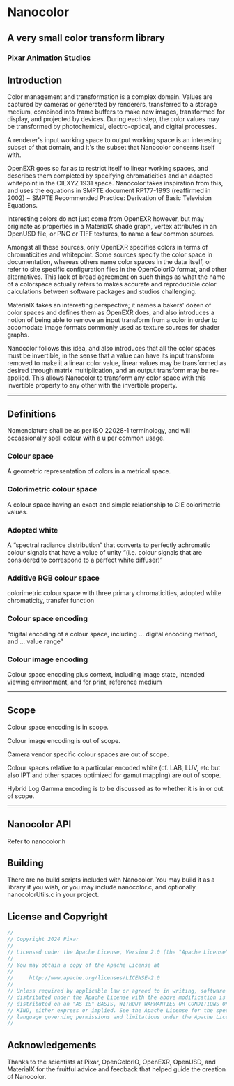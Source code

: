 # Nanocolor

## A very small color transform library

### Pixar Animation Studios

## Introduction

Color management and transformation is a complex domain.
Values are captured by cameras or generated by renderers,
transferred to a storage medium, combined into frame buffers
to make new images, transformed for display, and projected
by devices. During each step, the color values may be
transformed by photochemical, electro-optical, and digital
processes.

A renderer's input working space to output working space is
an interesting subset of that domain, and it's the subset
that Nanocolor concerns itself with.

OpenEXR goes so far as to restrict itself to linear working
spaces, and describes them completed by specifying chromaticities
and an adapted whitepoint in the CIEXYZ 1931 space. Nanocolor
takes inspiration from this, and uses the equations in SMPTE
document RP177-1993 (reaffirmed in 2002) ~ SMPTE Recommended
Practice: Derivation of Basic Television Equations.

Interesting colors do not just come from OpenEXR however, but
may originate as properties in a MaterialX shade graph, vertex
attributes in an OpenUSD file, or PNG or TIFF textures, to
name a few common sources.

Amongst all these sources, only OpenEXR specifies colors in terms
of chromaticities and whitepoint. Some sources specify the color
space in documentation, whereas others name color spaces in the
data itself, or refer to site specific configuration files in
the OpenColorIO format, and other alternatives. This lack of
broad agreement on such things as what the name of a colorspace
actually refers to makes accurate and reproducible color
calculations between software packages and studios challenging.

MaterialX takes an interesting perspective; it names a bakers'
dozen of color spaces and defines them as OpenEXR does, and
also introduces a notion of being able to remove an input transform
from a color in order to accomodate image formats commonly used
as texture sources for shader graphs.

Nanocolor follows this idea, and also introduces that all the
color spaces must be invertible, in the sense that a value can
have its input transform removed to make it a linear color value,
linear values may be transformed as desired through matrix
multiplication, and an output transform may be re-applied. This
allows Nanocolor to transform any color space with this invertible
property to any other with the invertible property.

_____

## Definitions

Nomenclature shall be as per ISO 22028-1 terminology, and will occassionally spell colour with a u per common usage.

### Colour space

A geometric representation of colors in a metrical space.

### Colorimetric colour space

A colour space having an exact and simple relationship to CIE colorimetric values.

### Adopted white

A “spectral radiance distribution” that converts to perfectly achromatic colour signals that have a value of unity “(i.e. colour signals that are considered to correspond to a perfect white diffuser)”

### Additive RGB colour space

colorimetric colour space with three primary chromaticities, adopted white chromaticity, transfer function

### Colour space encoding

“digital encoding of a colour space, including ... digital encoding method, and ... value range”

### Colour image encoding

Colour space encoding plus context, including image state, intended viewing environment, and for print, reference medium

_____

## Scope

Colour space encoding is in scope.

Colour image encoding is out of scope.

Camera vendor specific colour spaces are out of scope.

Colour spaces relative to a particular encoded white (cf. LAB, LUV, etc but also IPT and other spaces optimized for gamut mapping) are out of scope.

Hybrid Log Gamma encoding is to be discussed as to whether it is in or out of scope.

_____

## Nanocolor API

Refer to nanocolor.h

## Building

There are no build scripts included with Nanocolor. You may build
it as a library if you wish, or you may include nanocolor.c,
and optionally nanocolorUtils.c in your project.

## License and Copyright

```c
//
// Copyright 2024 Pixar
//
// Licensed under the Apache License, Version 2.0 (the "Apache License")
//
// You may obtain a copy of the Apache License at
//
//     http://www.apache.org/licenses/LICENSE-2.0
//
// Unless required by applicable law or agreed to in writing, software
// distributed under the Apache License with the above modification is
// distributed on an "AS IS" BASIS, WITHOUT WARRANTIES OR CONDITIONS OF ANY
// KIND, either express or implied. See the Apache License for the specific
// language governing permissions and limitations under the Apache License.
//
```

## Acknowledgements

Thanks to the scientists at Pixar, OpenColorIO, OpenEXR, OpenUSD, and MaterialX
for the fruitful advice and feedback that helped guide the creation of Nanocolor.
